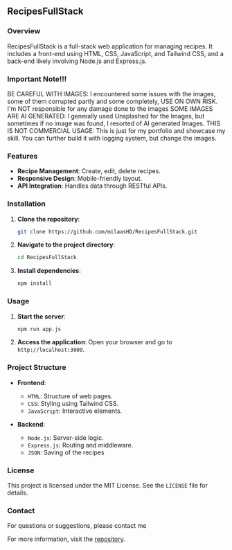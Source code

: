## RecipesFullStack

### Overview
RecipesFullStack is a full-stack web application for managing recipes. It includes a front-end using HTML, CSS, JavaScript, and Tailwind CSS, and a back-end likely involving Node.js and Express.js.

### Important Note!!!
BE CAREFUL WITH IMAGES: I encountered some issues with the images, some of them corrupted partly and some completely, USE ON OWN RISK. I'm NOT responsible for any damage done to the images
SOME IMAGES ARE AI GENERATED: I generally used Unsplashed for the Images, but sometimes if no image was found, I resorted of AI generated Images.
THIS IS NOT COMMERCIAL USAGE: This is just for my portfolio and showcase my skill. You can further build it with logging system, but change the images.

### Features
- **Recipe Management**: Create, edit, delete recipes.
- **Responsive Design**: Mobile-friendly layout.
- **API Integration**: Handles data through RESTful APIs.

### Installation

1. **Clone the repository**:
   ```bash
   git clone https://github.com/milaasHD/RecipesFullStack.git
   ```
2. **Navigate to the project directory**:
   ```bash
   cd RecipesFullStack
   ```
3. **Install dependencies**:
   ```bash
   npm install
   ```

### Usage

1. **Start the server**:
   ```bash
   npm run app.js
   ```
2. **Access the application**:
   Open your browser and go to `http://localhost:3000`.

### Project Structure

- **Frontend**:
  - `HTML`: Structure of web pages.
  - `CSS`: Styling using Tailwind CSS.
  - `JavaScript`: Interactive elements.

- **Backend**:
  - `Node.js`: Server-side logic.
  - `Express.js`: Routing and middleware.
  - `JSON`: Saving of the recipes

### License
This project is licensed under the MIT License. See the `LICENSE` file for details.

### Contact
For questions or suggestions, please contact me

For more information, visit the [repository](https://github.com/milaasHD/RecipesFullStack).
